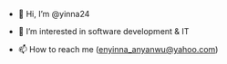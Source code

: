 - 👋 Hi, I’m @yinna24
- 👀 I’m interested in software development & IT 

- 📫 How to reach me (enyinna_anyanwu@yahoo.com)

<!---
yinna24/yinna24 is a ✨ special ✨ repository because its `README.md` (this file) appears on your GitHub profile.
You can click the Preview link to take a look at your changes.
--->
